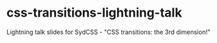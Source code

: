 css-transitions-lightning-talk
==============================

Lightning talk slides for SydCSS - "CSS transitions: the 3rd dimension!"
